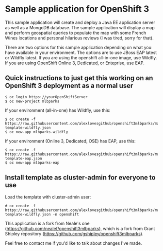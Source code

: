 # Sample application for OpenShift 3

This sample application will create and deploy a Java EE application server as well as a MongoDB database.  The sample application will display a map and perform geospatial queries to populate the map with some French Wines locations and personal hilarious reviews (I was tired, sorry for that).

There are two options for this sample application depending on what you have available in your environment.  The options are to use JBoss EAP latest or Wildfly latest.  If you are using the openshift all-in-one image, use Wildfly.  If you are using OpenShift Online 3, Dedicated, or Enteprise, use EAP.

## Quick instructions to just get this working on an OpenShift 3 deployment as a normal user

````
$ oc login https://yourOpenShiftServer
$ oc new-project mlbparks
````
If your environment (all-in-one) has Wildfly, use this:
`````
$ oc create -f https://raw.githubusercontent.com/alexlovesgithub/openshift3mlbparks/master/mlbparks-template-wildfly.json
$ oc new-app mlbparks-wildfly
`````
If your environment (Online 3, Dedicated, OSE) has EAP, use this:
`````
$ oc create -f https://raw.githubusercontent.com/alexlovesgithub/openshift3mlbparks/master/mlbparks-template-eap.json
$ oc new-app mlbparks-eap
`````


## Install template as cluster-admin for everyone to use

Load the template with cluster-admin user:

````
# oc create -f https://raw.githubusercontent.com/alexlovesgithub/openshift3mlbparks/master/mlbparks-template-wildfly.json -n openshift
````


This application is a fork from Neale's one (https://github.com/nealef/openshift3mlbparks), which is a fork from 
Grant Shipley repository (https://github.com/gshipley/openshift3mlbparks).

Feel free to contact me if you'd like to talk about changes I've made.
